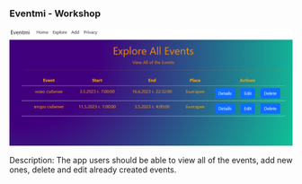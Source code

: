 ### Eventmi - Workshop

![screenshot](screenshot.png)

Description: 
The app users should be able to view all of the events, add new ones, delete and edit already created events. 
